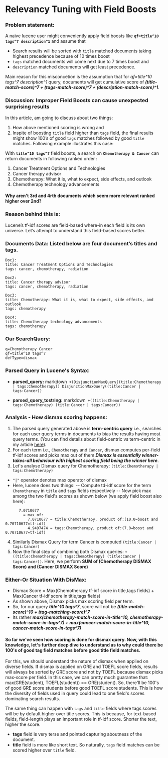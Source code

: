 # Relevancy Tuning with Field Boosts

### Problem statement:
A naive lucene user might conveniently apply field boosts like **`qf=title^10 tags^7 description^1`** and assume that 
- Search results will be sorted with ```title``` matched documents taking highest precedence because of 10 times boost
- ```tags``` matched documents will come next due to 7 times boost and 
- ```description``` matched documents will get least precedence.

Main reason for this misconcetion is the assumption that for _qf=title^10 tags^7 description^1_ query, documents will get cumulative score of _**(title-match-score)^7 + (tags-match-score)^7 + (description-match-score)^1**_. 

### Discussion: Improper Field Boosts can cause unexpected surprising results
In this article, am going to discuss about two things:
1. How above mentioned scoring is wrong and 
2. Inspite of boosting `title` field higher than `tags` field, the final results might show 100’s of good `tags` matches followed by good `title` matches. Following example illustrates this case: 

With **`title^10 tags^7`** field boosts, a search on **`Chemotherapy & Cancer`** can return documents in following ranked order :
1. Cancer Treatment Options and Technologies
2. Cancer therapy advisor
3. Chemotherapy: What it is, what to expect, side effects, and outlook
4. Chemotherapy technology advancements

#### Why aren't 3rd and 4rth documents which seem more relevant ranked higher over 2nd?

### Reason behind this is:
Lucene’s tf-idf scores are field-based where-in each field is its own universe.
Let’s attempt to understand this field-based scores better. 

### Documents Data: Listed below are four document’s titles and tags.
```
Doc1: 
title: Cancer Treatment Options and Technologies
tags: cancer, chemotherapy, radiation

Doc2:
title: Cancer therapy advisor
tags: cancer, chemotherapy, radiation

Doc3: 
title: Chemotherapy: What it is, what to expect, side effects, and outlook
tags: chemotherapy

Doc4:
title: Chemotherapy technology advancements
tags: chemotherapy
```

### Our SearchQuery:
```
q=Chemotherapy Cancer
qf=title^10 tags^7
defType=dismax
```

### Parsed Query in Lucene's Syntax:
- **parsed_query:** 
markdown```
   +(DisjunctionMaxQuery((title:Chemotherapy | tags:Chemotherapy))
     DisjunctionMaxQuery((title:Cancer | tags:Cancer))```
     
- **parsed_query_tostring:**
markdown```
    +((title:Chemotherapy | tags:Chemotherapy)
     (title:Cancer | tags:Cancer))```

### Analysis - How dismax scoring happens:
1. The parsed query generated above is **term-centric query** i.e., searches for each user query terms in documents to bias the results having most query terms. (You can find details about field-centric vs term-centric in my article [here](https://spoddutur.github.io/my-notes/solr3)).
2. For each term i.e., ```Chemotherapy``` and ```Cancer```, dismax computes per-field tf-idf scores and picks max out of them _**Dismax is essentially winner-takes-all behaviour with highest scoring field being the winner here**_.
3. Let's analyse Dismax query for Chemotherapy:  ```(title:Chemotherapy | tags:Chemotherapy)```
  - ```"|"``` operator denotes max operator of dismax
  - Here, lucene does two things:
    -- Compute td-idf score for the term ```Chemotherapy``` in ```title``` and ```tags``` fields respectively
    -- Now pick max among the two field's scores as shown below (we apply field boost also here):
```
      7.0710677 
      	= max of:
      	  7.0710677 = title:Chemotherapy, product of:(10.0=boost and 0.70710677=tf-idf)
      	  4.9497474 = tags:Chemotherapy, product of:(7.0=boost and 0.70710677=tf-idf)
```
4. Similarly Dismax Query for term Cancer is computed  ```(title:Cancer | tags:Cancer)```
5. Now the final step of combining both Dismax queries: ```+((title:Chemotherapy | tags:Chemotherapy) (title:Cancer | tags:Cancer))```. Here, we perform **SUM of (Chemotherapy DISMAX Score) and (Cancer DISMAX Score)**

### Either-Or Situation With DisMax:
- Dismax Score = Max(Chemotherapy tf-idf score in title,tags fields) + Max(Cancer tf-idf score in title,tags fields)
- As shown above, Dismax picks max scoring field per term.
- So, for our query _**title^10 tags^7**_, score will not be _**(title-match-score)^10 + (tag-matching-score)^7**_ 
- Its rather _**max(chemotherapy-match-score-in-title^10, chemotherapy-match-score-in-tags^7) + max(cancer-match-score-in-title^10, cancer-match-score-in-tags^7)**_

#### So far we've seen how scoring is done for dismax query. Now, with this knowledge, let's further deep dive to understand as to why could there be 100's of good tag field matches before good title field matches.

For this, we should understand the nature of dismax when applied on diverse fields. If dismax is applied on GRE and TOEFL score fields, results will always be sorted by GRE score and not by TOEFL because dismax picks max-score per field. In this case, we can pretty much guarantee that: max(GRE(student), TOEFL(student)) == GRE(student). So, there'll be 100's of good GRE score students before good TOEFL score students. This is how the diversity of fields used in query could lead to one field's scores dominating search results.

The same thing can happen with ```tags``` and ```title``` fields where tags scores will be by default higher over title scores. This is because, for text-based fields, field-length plays an important role in tf-idf score. Shorter the text, higher the score.
- **tags** field is very terse and pointed capturing aboutness of the document. 
- **title** field is more like short text.
So naturally, ```tags``` field matches can be scored higher over ```title``` field.



